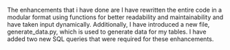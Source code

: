 The enhancements that i have done are  I have rewritten the entire code in a modular format using functions for better readability and maintainability and have taken input dynamically.
Additionally, I have introduced a new file, generate_data.py, which is used to generate data for my tables. I have added two new SQL queries that were required for these enhancements.
